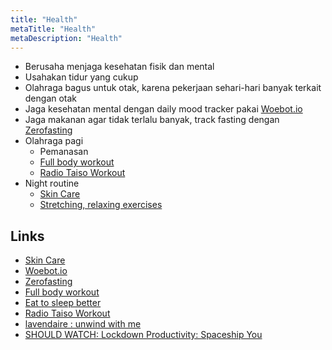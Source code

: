 ```yaml
---
title: "Health"
metaTitle: "Health"
metaDescription: "Health"
---
```


- Berusaha menjaga kesehatan fisik dan mental
- Usahakan tidur yang cukup
- Olahraga bagus untuk otak, karena pekerjaan sehari-hari banyak terkait dengan otak
- Jaga kesehatan mental dengan daily mood tracker pakai [Woebot.io](https://woebot.io/)
- Jaga makanan agar tidak terlalu banyak, track fasting dengan [Zerofasting](https://www.zerofasting.com/)
- Olahraga pagi
  - Pemanasan
  - [Full body workout](https://www.youtube.com/watch?v=gQ3EM0BXEoE)
  - [Radio Taiso Workout](http://www.jp-life.japanpost.jp/health/radio/hlt_rdo_movie.html)
- Night routine
  - [Skin Care](/health/skin-care)
  - [Stretching, relaxing exercises](https://www.youtube.com/watch?v=jOLmuuB4k5M)

## Links

- [Skin Care](/health/skin-care)
- [Woebot.io](https://woebot.io/)
- [Zerofasting](https://www.zerofasting.com/)
- [Full body workout](https://www.youtube.com/watch?v=gQ3EM0BXEoE)
- [Eat to sleep better](https://www.vogue.co.uk/beauty/article/eat-to-sleep-better)
- [Radio Taiso Workout](http://www.jp-life.japanpost.jp/health/radio/hlt_rdo_movie.html)
- [lavendaire : unwind with me](https://www.youtube.com/watch?v=jOLmuuB4k5M)
- [SHOULD WATCH: Lockdown Productivity: Spaceship You](https://m.youtube.com/watch?v=snAhsXyO3Ck)
